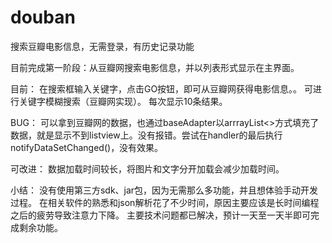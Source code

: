 douban
======

搜索豆瓣电影信息，无需登录，有历史记录功能

目前完成第一阶段：从豆瓣网搜索电影信息，并以列表形式显示在主界面。

目前：
  在搜索框输入关键字，点击GO按钮，即可从豆瓣网获得电影信息。。
  可进行关键字模糊搜索（豆瓣网实现）。
  每次显示10条结果。

BUG：
  可以拿到豆瓣网的数据，也通过baseAdapter以arrrayList<>方式填充了数据，就是显示不到listview上。没有报错。尝试在handler的最后执行notifyDataSetChanged()，没有效果。
  
可改进：
  数据加载时间较长，将图片和文字分开加载会减少加载时间。
  
小结：
  没有使用第三方sdk、jar包，因为无需那么多功能，并且想体验手动开发过程。
  在相关软件的熟悉和json解析花了不少时间，原因主要应该是长时间编程之后的疲劳导致注意力下降。
  主要技术问题都已解决，预计一天至一天半即可完成剩余功能。
  
